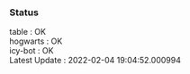 ### Status


table : OK  
hogwarts : OK  
icy-bot : OK  
Latest Update : 2022-02-04 19:04:52.000994

